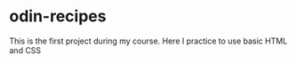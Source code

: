 # odin-recipes

This is the first project during my course. Here I practice to use basic HTML and CSS
